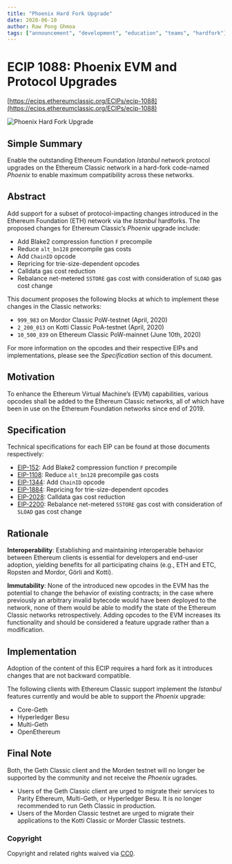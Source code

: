 ```yaml
---
title: "Phoenix Hard Fork Upgrade"
date: 2020-06-10
author: Raw Pong Ghmoa
tags: ["announcement", "development", "education", "teams", "hardfork"]
---
```


# ECIP 1088: Phoenix EVM and Protocol Upgrades

[https://ecips.ethereumclassic.org/ECIPs/ecip-1088](https://ecips.ethereumclassic.org/ECIPs/ecip-1088)

![Phoenix Hard Fork Upgrade](./BG-Phoenix-Green-Partial.png)

## Simple Summary

Enable the outstanding Ethereum Foundation *Istanbul* network protocol upgrades on the Ethereum Classic network in a hard-fork code-named *Phoenix* to enable maximum compatibility across these networks.

## Abstract

Add support for a subset of protocol-impacting changes introduced in the Ethereum Foundation (ETH) network via the *Istanbul* hardforks. The proposed changes for Ethereum Classic’s *Phoenix* upgrade include:

* Add Blake2 compression function `F` precompile
* Reduce `alt_bn128` precompile gas costs
* Add `ChainID` opcode
* Repricing for trie-size-dependent opcodes
* Calldata gas cost reduction
* Rebalance net-metered `SSTORE` gas cost with consideration of `SLOAD` gas cost change

This document proposes the following blocks at which to implement these changes in the Classic networks:

* `999_983` on Mordor Classic PoW-testnet (April, 2020)
* `2_200_013` on Kotti Classic PoA-testnet (April, 2020)
* `10_500_839` on Ethereum Classic PoW-mainnet (June 10th, 2020)

For more information on the opcodes and their respective EIPs and implementations, please see the *Specification* section of this document.

## Motivation

To enhance the Ethereum Virtual Machine’s (EVM) capabilities, various opcodes shall be added to the Ethereum Classic networks, all of which have been in use on the Ethereum Foundation networks since end of 2019.

## Specification

Technical specifications for each EIP can be found at those documents respectively:

* [EIP-152](https://eips.ethereum.org/EIPS/eip-152): Add Blake2 compression function `F` precompile
* [EIP-1108](https://eips.ethereum.org/EIPS/eip-1108): Reduce `alt_bn128` precompile gas costs
* [EIP-1344](https://eips.ethereum.org/EIPS/eip-1344): Add `ChainID` opcode
* [EIP-1884](https://eips.ethereum.org/EIPS/eip-1884): Repricing for trie-size-dependent opcodes
* [EIP-2028](https://eips.ethereum.org/EIPS/eip-2028): Calldata gas cost reduction
* [EIP-2200](https://eips.ethereum.org/EIPS/eip-2200): Rebalance net-metered `SSTORE` gas cost with consideration of `SLOAD` gas cost change

## Rationale

**Interoperability**: Establishing and maintaining interoperable behavior between Ethereum clients is essential for developers and end-user adoption, yielding benefits for all participating chains (e.g., ETH and ETC, Ropsten and Mordor, Görli and Kotti).

**Immutability**: None of the introduced new opcodes in the EVM has the potential to change the behavior of existing contracts; in the case where previously an arbitrary invalid bytecode would have been deployed to the network, none of them would be able to modify the state of the Ethereum Classic networks retrospectively. Adding opcodes to the EVM increases its functionality and should be considered a feature upgrade rather than a modification.

## Implementation

Adoption of the content of this ECIP requires a hard fork as it introduces changes that are not backward compatible.

The following clients with Ethereum Classic support implement the *Istanbul* features currently and would be able to support the *Phoenix* upgrade:

* Core-Geth
* Hyperledger Besu
* Multi-Geth
* OpenEthereum

## Final Note

Both, the Geth Classic client and the Morden testnet will no longer be supported by the community and not receive the *Phoenix* ugrades.

* Users of the Geth Classic client are urged to migrate their services to Parity Ethereum, Multi-Geth, or Hyperledger Besu. It is no longer recommended to run Geth Classic in production.
* Users of the Morden Classic testnet are urged to migrate their applications to the Kotti Classic or Morder Classic testnets.

### Copyright

Copyright and related rights waived via [CC0](https://creativecommons.org/publicdomain/zero/1.0/).
